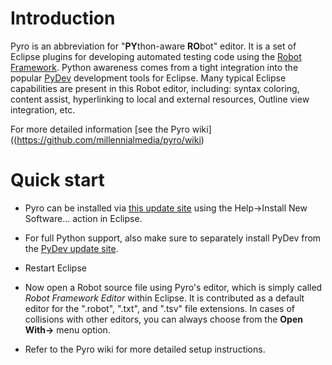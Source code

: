 # Introduction
Pyro is an abbreviation for "**PY**thon-aware **RO**bot" editor.  It is a set of Eclipse plugins for developing automated testing code using the [Robot Framework](http://robotframework.org/).  Python awareness comes from a tight integration into the popular [PyDev](http://pydev.org/) development tools for Eclipse.  Many typical Eclipse capabilities are present in this Robot editor, including: syntax coloring, content assist, hyperlinking to local and external resources, Outline view integration, etc.

For more detailed information [see the Pyro wiki]((https://github.com/millennialmedia/pyro/wiki)

# Quick start
* Pyro can be installed via [this update site](https://github.com/millennialmedia/pyro/raw/updatesite) using the Help->Install New Software... action in Eclipse.

* For full Python support, also make sure to separately install PyDev from the [PyDev update site](http://pydev.org/updates/).

* Restart Eclipse

* Now open a Robot source file using Pyro's editor, which is simply called _Robot Framework Editor_ within Eclipse.  It is contributed as a default editor for the ".robot", ".txt", and ".tsv" file extensions.  In cases of collisions with other editors, you can always choose from the **Open With->** menu option.   

* Refer to the Pyro wiki for more detailed setup instructions.

